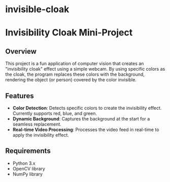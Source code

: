 # invisible-cloak

# Invisibility Cloak Mini-Project

## Overview
This project is a fun application of computer vision that creates an "invisibility cloak" effect using a simple webcam. By using specific colors as the cloak, the program replaces these colors with the background, rendering the object (or person) covered by the color invisible.

## Features
- **Color Detection**: Detects specific colors to create the invisibility effect. Currently supports red, blue, and green.
- **Dynamic Background**: Captures the background at the start for a seamless replacement.
- **Real-time Video Processing**: Processes the video feed in real-time to apply the invisibility effect.

## Requirements
- Python 3.x
- OpenCV library
- NumPy library

